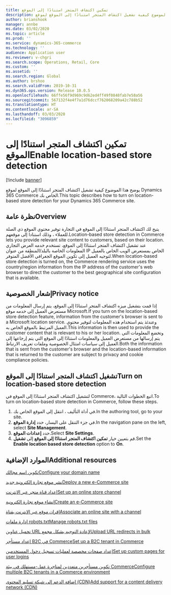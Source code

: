```yaml
---
title: تمكين اكتشاف المتجر استنادًا إلى الموقع
description: يوضح هذا الموضوع كيفية تشغيل اكتشاف المتجر استنادًا إلى الموقع‬ لموقع Dynamics 365 Commerce الخاص بك.
author: brianshook
manager: annbe
ms.date: 03/02/2020
ms.topic: article
ms.prod: ''
ms.service: dynamics-365-commerce
ms.technology: ''
audience: Application user
ms.reviewer: v-chgri
ms.search.scope: Operations, Retail, Core
ms.custom: ''
ms.assetid: ''
ms.search.region: Global
ms.author: brshoo
ms.search.validFrom: 2019-10-31
ms.dyn365.ops.version: Release 10.0.5
ms.openlocfilehash: 66ffe56f9d969c9d62ed4ff49f0848fab7e58a56
ms.sourcegitcommit: 567132f4e4f7a1d76dccf762068209a42c788b52
ms.translationtype: HT
ms.contentlocale: ar-SA
ms.lasthandoff: 03/03/2020
ms.locfileid: "3096859"
---
```

# <a name="enable-location-based-store-detection"></a><span data-ttu-id="9bc55-103">تمكين اكتشاف المتجر استنادًا إلى الموقع</span><span class="sxs-lookup"><span data-stu-id="9bc55-103">Enable location-based store detection</span></span>


[!include [banner](includes/banner.md)]

<span data-ttu-id="9bc55-104">يوضح هذا الموضوع كيفية تشغيل اكتشاف المتجر استنادًا إلى الموقع‬ لموقع Dynamics 365 Commerce الخاص بك.</span><span class="sxs-lookup"><span data-stu-id="9bc55-104">This topic describes how to turn on location-based store detection for your Dynamics 365 Commerce site.</span></span>

## <a name="overview"></a><span data-ttu-id="9bc55-105">نظرة عامة</span><span class="sxs-lookup"><span data-stu-id="9bc55-105">Overview</span></span>

<span data-ttu-id="9bc55-106">يتيح لك اكتشاف المتجر استنادًا إلى الموقع‬ في التجارة توفير محتوي الموقع ذي الصلة للعملاء ، وذلك استنادا إلى موقعهم.</span><span class="sxs-lookup"><span data-stu-id="9bc55-106">Location-based store detection in Commerce lets you provide relevant site content to customers, based on their location.</span></span> <span data-ttu-id="9bc55-107">عند تشغيل اكتشاف المتجر استنادًا إلى الموقع، تستخدم خدمه العرض التجاري المعلومات الخاصة بالبلد/المنطقة من عنوان IP الخاص بمستعرض الويب الخاص بالعميل لتوجيه العميل إلى تكوين الموقع الجغرافي الأفضل المتوفر.</span><span class="sxs-lookup"><span data-stu-id="9bc55-107">When location-based store detection is turned on, the Commerce rendering service uses the country/region information from the IP address of the customer's web browser to direct the customer to the best geographical site configuration that is available.</span></span>

## <a name="privacy-notice"></a><span data-ttu-id="9bc55-108">إشعار الخصوصية</span><span class="sxs-lookup"><span data-stu-id="9bc55-108">Privacy notice</span></span>

<span data-ttu-id="9bc55-109">إذا قمت بتشغيل ميزه اكتشاف المتجر استنادًا إلى الموقع، يتم إرسال المعلومات من مستعرض العميل إلى خدمه موقع Microsoft.</span><span class="sxs-lookup"><span data-stu-id="9bc55-109">If you turn on the location-based store detection feature, information from the customer's browser is sent to a Microsoft location service.</span></span> <span data-ttu-id="9bc55-110">وعندئذ يتم استخدام هذه المعلومات لتوفير محتوي العميل المرتبط بالموقع الخاص به.</span><span class="sxs-lookup"><span data-stu-id="9bc55-110">This information is then used to provide the customer content that is relevant to his or her location.</span></span> <span data-ttu-id="9bc55-111">وتخضع المعلومات التي يتم إرسالها من مستعرض العميل والمعلومات استنادًا إلى الموقع التي يتم إرجاعها إلى العميل إلى سياسات امتثال الخصوصية وملفات تعريف الارتباط.</span><span class="sxs-lookup"><span data-stu-id="9bc55-111">Both the information that is sent from the customer's browser and the location-based information that is returned to the customer are subject to privacy and cookie compliance policies.</span></span>

## <a name="turn-on-location-based-store-detection"></a><span data-ttu-id="9bc55-112">تشغيل اكتشاف المتجر استنادًا إلى الموقع</span><span class="sxs-lookup"><span data-stu-id="9bc55-112">Turn on location-based store detection</span></span>

<span data-ttu-id="9bc55-113">لتشغيل اكتشاف المتجر استنادًا إلى الموقع في Commerce، اتبع الخطوات التالية.</span><span class="sxs-lookup"><span data-stu-id="9bc55-113">To turn on location-based store detection in Commerce, follow these steps.</span></span>

1. <span data-ttu-id="9bc55-114">في أداة التأليف ، انتقل إلى الموقع الخاص بك.</span><span class="sxs-lookup"><span data-stu-id="9bc55-114">In the authoring tool, go to your site.</span></span>
1. <span data-ttu-id="9bc55-115">في جزء التنقل على اليسار، حدد **إدارة الموقع**.</span><span class="sxs-lookup"><span data-stu-id="9bc55-115">In the navigation pane on the left, select **Site Management**.</span></span>
1. <span data-ttu-id="9bc55-116">حدد **إعدادات الموقع**.</span><span class="sxs-lookup"><span data-stu-id="9bc55-116">Select **Site Settings**.</span></span>
1. <span data-ttu-id="9bc55-117">قم بتعيين خيار **تمكين اكتشاف المتجر استنادًا إلى الموقع** إلى **تشغيل**.</span><span class="sxs-lookup"><span data-stu-id="9bc55-117">Set the **Enable location based store detection** option to **On**.</span></span>

## <a name="additional-resources"></a><span data-ttu-id="9bc55-118">الموارد الإضافية</span><span class="sxs-lookup"><span data-stu-id="9bc55-118">Additional resources</span></span>

[<span data-ttu-id="9bc55-119">تكوين اسم مجالك</span><span class="sxs-lookup"><span data-stu-id="9bc55-119">Configure your domain name</span></span>](configure-your-domain-name.md)

[<span data-ttu-id="9bc55-120">نشر موقع تجارة إلكترونية جديد</span><span class="sxs-lookup"><span data-stu-id="9bc55-120">Deploy a new e-Commerce site</span></span>](deploy-ecommerce-site.md)

[<span data-ttu-id="9bc55-121">إعداد قناة متجر عبر الإنترنت</span><span class="sxs-lookup"><span data-stu-id="9bc55-121">Set up an online store channel</span></span>](online-stores.md)

[<span data-ttu-id="9bc55-122">إنشاء موقع تجارة إلكترونية</span><span class="sxs-lookup"><span data-stu-id="9bc55-122">Create an e-Commerce site</span></span>](create-ecommerce-site.md)

[<span data-ttu-id="9bc55-123">إقران موقع عبر الإنترنت بقناة</span><span class="sxs-lookup"><span data-stu-id="9bc55-123">Associate an online site with a channel</span></span>](associate-site-online-store.md)

[<span data-ttu-id="9bc55-124">إدارة ملفات robots.txt</span><span class="sxs-lookup"><span data-stu-id="9bc55-124">Manage robots.txt files</span></span>](manage-robots-txt-files.md)

[<span data-ttu-id="9bc55-125">تحميل عناوين URL لإعادة التوجيه‬ بشكل مجمع</span><span class="sxs-lookup"><span data-stu-id="9bc55-125">Upload URL redirects in bulk</span></span>](upload-bulk-redirects.md)

[<span data-ttu-id="9bc55-126">إعداد مستأجر B2C في Commerce</span><span class="sxs-lookup"><span data-stu-id="9bc55-126">Set up a B2C tenant in Commerce</span></span>](set-up-B2C-tenant.md)

[<span data-ttu-id="9bc55-127">إعداد صفحات مخصصة لعمليات تسجيل دخول المستخدمين</span><span class="sxs-lookup"><span data-stu-id="9bc55-127">Set up custom pages for user logins</span></span>](custom-pages-user-logins.md)

[<span data-ttu-id="9bc55-128">تكوين مستأجرين متعددين لمتاجرة عمل-مستهلك في بيئة Commerce</span><span class="sxs-lookup"><span data-stu-id="9bc55-128">Configure multiple B2C tenants in a Commerce environment</span></span>](configure-multi-B2C-tenants.md)

[<span data-ttu-id="9bc55-129">إضافة الدعم إلى شبكة تسليم المحتوى (CDN)</span><span class="sxs-lookup"><span data-stu-id="9bc55-129">Add support for a content delivery network (CDN)</span></span>](add-cdn-support.md)
